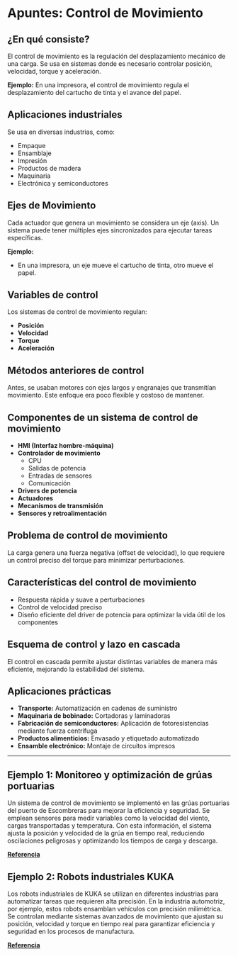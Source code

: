 # Apuntes: Control de Movimiento

## ¿En qué consiste?
El control de movimiento es la regulación del desplazamiento mecánico de una carga. Se usa en sistemas donde es necesario controlar posición, velocidad, torque y aceleración.

**Ejemplo:**
En una impresora, el control de movimiento regula el desplazamiento del cartucho de tinta y el avance del papel.

## Aplicaciones industriales
Se usa en diversas industrias, como:
- Empaque
- Ensamblaje
- Impresión
- Productos de madera
- Maquinaria
- Electrónica y semiconductores

## Ejes de Movimiento
Cada actuador que genera un movimiento se considera un eje (axis). Un sistema puede tener múltiples ejes sincronizados para ejecutar tareas específicas.

**Ejemplo:**
- En una impresora, un eje mueve el cartucho de tinta, otro mueve el papel.

## Variables de control
Los sistemas de control de movimiento regulan:
- **Posición**
- **Velocidad**
- **Torque**
- **Aceleración**

## Métodos anteriores de control
Antes, se usaban motores con ejes largos y engranajes que transmitían movimiento. Este enfoque era poco flexible y costoso de mantener.

## Componentes de un sistema de control de movimiento
- **HMI (Interfaz hombre-máquina)**
- **Controlador de movimiento**
  - CPU
  - Salidas de potencia
  - Entradas de sensores
  - Comunicación
- **Drivers de potencia**
- **Actuadores**
- **Mecanismos de transmisión**
- **Sensores y retroalimentación**

## Problema de control de movimiento
La carga genera una fuerza negativa (offset de velocidad), lo que requiere un control preciso del torque para minimizar perturbaciones.

## Características del control de movimiento
- Respuesta rápida y suave a perturbaciones
- Control de velocidad preciso
- Diseño eficiente del driver de potencia para optimizar la vida útil de los componentes

## Esquema de control y lazo en cascada
El control en cascada permite ajustar distintas variables de manera más eficiente, mejorando la estabilidad del sistema.

## Aplicaciones prácticas
- **Transporte:** Automatización en cadenas de suministro
- **Maquinaria de bobinado:** Cortadoras y laminadoras
- **Fabricación de semiconductores:** Aplicación de fotoresistencias mediante fuerza centrífuga
- **Productos alimenticios:** Envasado y etiquetado automatizado
- **Ensamble electrónico:** Montaje de circuitos impresos

---

## Ejemplo 1: Monitoreo y optimización de grúas portuarias
Un sistema de control de movimiento se implementó en las grúas portuarias del puerto de Escombreras para mejorar la eficiencia y seguridad. Se emplean sensores para medir variables como la velocidad del viento, cargas transportadas y temperatura. Con esta información, el sistema ajusta la posición y velocidad de la grúa en tiempo real, reduciendo oscilaciones peligrosas y optimizando los tiempos de carga y descarga.

[**Referencia**](https://cadenaser.com/murcia/2025/01/23/premian-a-una-alumna-de-la-upct-por-su-sistema-de-monitorizacion-de-gruas-del-puerto-radio-cartagena/?utm_source=chatgpt.com)

## Ejemplo 2: Robots industriales KUKA
Los robots industriales de KUKA se utilizan en diferentes industrias para automatizar tareas que requieren alta precisión. En la industria automotriz, por ejemplo, estos robots ensamblan vehículos con precisión milimétrica. Se controlan mediante sistemas avanzados de movimiento que ajustan su posición, velocidad y torque en tiempo real para garantizar eficiencia y seguridad en los procesos de manufactura.

[**Referencia**](https://www.kuka.com/)
